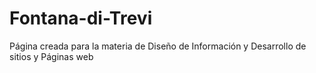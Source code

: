 # Fontana-di-Trevi
Página creada para la materia de Diseño de Información y Desarrollo de sitios y Páginas web
